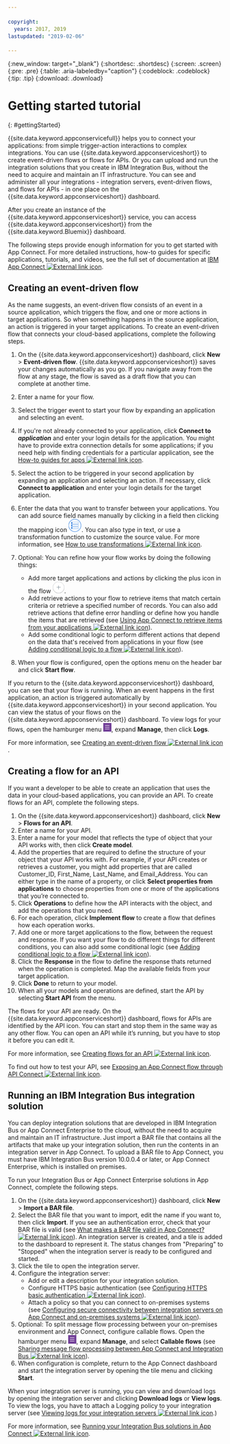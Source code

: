 ```yaml
---

copyright:
  years: 2017, 2019
lastupdated: "2019-02-06"

---
```


{:new_window: target="_blank"}
{:shortdesc: .shortdesc}
{:screen: .screen}
{:pre: .pre}
{:table: .aria-labeledby="caption"}
{:codeblock: .codeblock}
{:tip: .tip} 
{:download: .download}


# Getting started tutorial
{: #gettingStarted}

{{site.data.keyword.appconservicefull}} helps you to connect your applications: from simple trigger-action interactions to complex integrations.  You can use {{site.data.keyword.appconserviceshort}} to create event-driven flows or flows for APIs.  Or you can upload and run the integration solutions that you create in IBM Integration Bus, without the need to acquire and maintain an IT infrastructure.  You can see and administer all your integrations - integration servers, event-driven flows, and flows for APIs - in one place on the {{site.data.keyword.appconserviceshort}} dashboard. 

After you create an instance of the {{site.data.keyword.appconserviceshort}} service, you can access {{site.data.keyword.appconserviceshort}} from the {{site.data.keyword.Bluemix}} dashboard.

The following steps provide enough information for you to get started with App Connect.  For more detailed instructions, how-to guides for specific applications, tutorials, and videos, see the full set of documentation at [IBM App Connect ![External link icon](../../icons/launch-glyph.svg "External link icon")](https://developer.ibm.com/integration/docs/app-connect/).

## Creating an event-driven flow

As the name suggests, an event-driven flow consists of an event in a source application, which triggers the flow, and one or more actions in target applications. So when something happens in the source application, an action is triggered in your target applications.  To create an event-driven flow that connects your cloud-based applications, complete the following steps.
1.  On the {{site.data.keyword.appconserviceshort}} dashboard, click **New** > **Event-driven flow**.
    {{site.data.keyword.appconserviceshort}} saves your changes automatically as you go. If you navigate away from the flow at any stage, the flow is saved as a draft flow that you can complete at another time.
1.  Enter a name for your flow.
1.  Select the trigger event to start your flow by expanding an application and selecting an event.
1.  If you're not already connected to your application, click **Connect to _application_** and enter your login details for the application.
    You might have to provide extra connection details for some applications; if you need help with finding credentials for a particular application, see the [How-to guides for apps ![External link icon](../../icons/launch-glyph.svg "External link icon")](https://developer.ibm.com/integration/docs/app-connect/how-to-guides-for-apps/).
1.  Select the action to be triggered in your second application by expanding an application and selecting an action.
    If necessary, click **Connect to application** and enter your login details for the target application.
1. Enter the data that you want to transfer between your applications.
    You can add source field names manually by clicking in a field then clicking the mapping icon ![Mapping icon](/images/MappingIcon.jpg). You can also type in text, or use a transformation function to customize the source value. For more information, see [How to use transformations ![External link icon](../../icons/launch-glyph.svg "External link icon")](https://developer.ibm.com/integration/docs/app-connect/faq/#faq_transforms).
1. Optional: You can refine how your flow works by doing the following things:
    * Add more target applications and actions by clicking the plus icon in the flow ![Add an application icon](/images/AddApp.jpg).
    * Add retrieve actions to your flow to retrieve items that match certain criteria or retrieve a specified number of records.  You can also add retrieve actions that define error handling or define how you handle the items that are retrieved (see [Using App Connect to retrieve items from your applications ![External link icon](../../icons/launch-glyph.svg "External link icon")](https://developer.ibm.com/integration/docs/app-connect/tutorials-for-ibm-app-connect/using-ibm-app-connect-retrieve-items-applications/)).
    * Add some conditional logic to perform different actions that depend on the data that's received from applications in your flow (see [Adding conditional logic to a flow ![External link icon](../../icons/launch-glyph.svg "External link icon")](https://developer.ibm.com/integration/docs/app-connect/tutorials-for-ibm-app-connect/adding-conditional-logic-flow/)).

1. When your flow is configured, open the options menu on the header bar and click **Start flow**.

If you return to the {{site.data.keyword.appconserviceshort}} dashboard, you can see that your flow is running.  When an event happens in the first application, an action is triggered automatically by {{site.data.keyword.appconserviceshort}} in your second application. You can view the status of your flows on the {{site.data.keyword.appconserviceshort}} dashboard.  To view logs for your flows, open the hamburger menu ![Hamburger menu icon](/images/HamburgerMenuSm.jpg), expand **Manage**, then click **Logs**.

For more information, see [Creating an event-driven flow ![External link icon](../../icons/launch-glyph.svg "External link icon")](https://developer.ibm.com/integration/docs/app-connect/tutorials-for-ibm-app-connect/creating-event-driven-flow/).

## Creating a flow for an API

If you want a developer to be able to create an application that uses the data in your cloud-based applications, you can provide an API. To create flows for an API, complete the following steps.
1. On the {{site.data.keyword.appconserviceshort}} dashboard, click **New** > **Flows for an API**.
1. Enter a name for your API.
1. Enter a name for your model that reflects the type of object that your API works with, then click **Create model**.
1. Add the properties that are required to define the structure of your object that your API works with.
    For example, if your API creates or retrieves a customer, you might add properties that are called Customer_ID, First_Name, Last_Name, and Email_Address. You can either type in the name of a property, or click **Select properties from applications** to choose properties from one or more of the applications that you’re connected to.
1. Click **Operations** to define how the API interacts with the object, and add the operations that you need. 
1. For each operation, click **Implement flow** to create a flow that defines how each operation works. 
1. Add one or more target applications to the flow, between the request and response. 
    If you want your flow to do different things for different conditions, you can also add some conditional logic (see [Adding conditional logic to a flow ![External link icon](../../icons/launch-glyph.svg "External link icon")](https://developer.ibm.com/integration/docs/app-connect/tutorials-for-ibm-app-connect/adding-conditional-logic-flow/)).
1. Click the **Response** in the flow to define the response thats returned when the operation is completed. Map the available fields from your target application. 
1. Click **Done** to return to your model.
1. When all your models and operations are defined, start the API by selecting **Start API** from the menu. 

The flows for your API are ready. On the {{site.data.keyword.appconserviceshort}} dashboard, flows for APIs are identified by the API icon. You can start and stop them in the same way as any other flow. You can open an API while it’s running, but you have to stop it before you can edit it.

For more information, see [Creating flows for an API  ![External link icon](../../icons/launch-glyph.svg "External link icon")](https://developer.ibm.com/integration/docs/app-connect/tutorials-for-ibm-app-connect/creating-flows-api/).

To find out how to test your API, see [Exposing an App Connect flow through API Connect ![External link icon](../../icons/launch-glyph.svg "External link icon")](https://developer.ibm.com/integration/blog/2017/08/29/exposing-app-connect-flow-api-connect/).


## Running an IBM Integration Bus integration solution

You can deploy integration solutions that are developed in IBM Integration Bus or App Connect Enterprise to the cloud, without the need to acquire and maintain an IT infrastructure.  Just import a BAR file that contains all the artifacts that make up your integration solution, then run the contents in an integration server in App Connect. To upload a BAR file to App Connect, you must have IBM Integration Bus version 10.0.0.4 or later, or App Connect Enterprise, which is installed on premises.

To run your Integration Bus or App Connect Enterprise solutions in App Connect, complete the following steps.
1. On the {{site.data.keyword.appconserviceshort}} dashboard, click **New** > **Import a BAR file**.
1. Select the BAR file that you want to import, edit the name if you want to, then click **Import**. 
    If you see an authentication error, check that your BAR file is valid (see [What makes a BAR file valid in App Connect? ![External link icon](../../icons/launch-glyph.svg "External link icon")](https://developer.ibm.com/integration/docs/app-connect/tutorials-for-ibm-app-connect/running-your-ibm-integration-bus-solutions-in-ibm-app-connect-enterprise-beta-plan/what-makes-a-bar-file-valid-for-app-connect-app-connect-enterprise-beta)).
    An integration server is created, and a tile is added to the dashboard to represent it. The status changes from "Preparing" to "Stopped" when the integration server is ready to be configured and started. 
1. Click the tile to open the integration server.
1. Configure the integration server:
    * Add or edit a description for your integration solution.
    * Configure HTTPS basic authentication (see [Configuring HTTPS basic authentication ![External link icon](../../icons/launch-glyph.svg "External link icon")](https://developer.ibm.com/integration/docs/app-connect/tutorials-for-ibm-app-connect/running-your-ibm-integration-bus-solutions-in-ibm-app-connect-enterprise-beta-plan/configuring-https-basic-authentication-app-connect-enterprise-beta)).
    * Attach a policy so that you can connect to on-premises systems (see [Configuring secure connectivity between integration servers on App Connect and on-premises systems ![External link icon](../../icons/launch-glyph.svg "External link icon")](https://developer.ibm.com/integration/docs/app-connect/tutorials-for-ibm-app-connect/running-your-ibm-integration-bus-solutions-in-ibm-app-connect-enterprise-beta-plan/configuring-secure-connectivity-between-integration-servers-on-app-connect-and-on-premises-systems-app-connect-enterprise-beta)).
1. Optional: To split message flow processing between your on-premises environment and App Connect, configure callable flows.  Open the hamburger menu ![Hamburger menu icon](/images/HamburgerMenuSm.jpg), expand **Manage**, and select **Callable flows** (see [Sharing message flow processing between App Connect and Integration Bus ![External link icon](../../icons/launch-glyph.svg "External link icon")](https://developer.ibm.com/integration/docs/app-connect/tutorials-for-ibm-app-connect/running-your-ibm-integration-bus-solutions-in-ibm-app-connect-enterprise-beta-plan/sharing-message-flow-processing-between-app-connect-and-integration-bus-app-connect-enterprise-beta)).
1. When configuration is complete, return to the App Connect dashboard and start the integration server by opening the tile menu and clicking **Start**.

When your integration server is running, you can view and download logs by opening the integration server and clicking **Download logs** or **View logs**. To view the logs, you have to attach a Logging policy to your integration server (see [Viewing logs for your integration servers ![External link icon](../../icons/launch-glyph.svg "External link icon")](https://developer.ibm.com/integration/docs/app-connect/tutorials-for-ibm-app-connect/running-your-ibm-integration-bus-solutions-in-ibm-app-connect-enterprise-beta-plan/viewing-logs-for-your-integration-servers-in-app-connect-enterprise-beta).)

For more information, see [Running your Integration Bus solutions in App Connect ![External link icon](../../icons/launch-glyph.svg "External link icon")](https://developer.ibm.com/integration/docs/app-connect/tutorials-for-ibm-app-connect/running-your-ibm-integration-bus-solutions-in-ibm-app-connect-enterprise-beta-plan).
